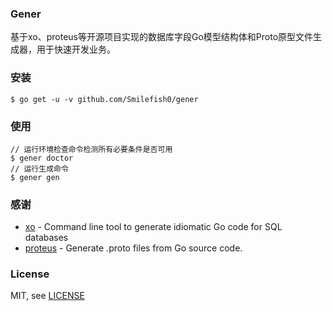 ### Gener

基于xo、proteus等开源项目实现的数据库字段Go模型结构体和Proto原型文件生成器，用于快速开发业务。

### 安装
```
$ go get -u -v github.com/Smilefish0/gener
```

### 使用
```
// 运行环境检查命令检测所有必要条件是否可用
$ gener doctor 
// 运行生成命令
$ gener gen 
```

### 感谢
* [xo](https://github.com/xo/xo) - Command line tool to generate idiomatic Go code for SQL databases
* [proteus](https://github.com/src-d/proteus) - Generate .proto files from Go source code.

### License

MIT, see [LICENSE](/LICENSE)